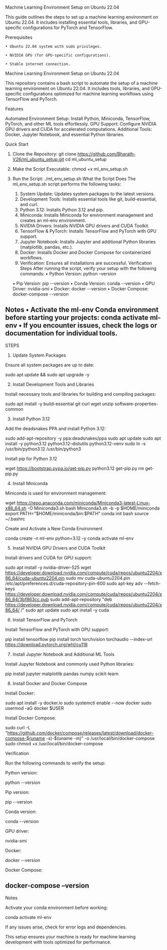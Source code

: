 ﻿Machine Learning Environment Setup on Ubuntu 22.04

This guide outlines the steps to set up a machine learning environment on Ubuntu 22.04. It includes installing essential tools, libraries, and GPU-specific configurations for PyTorch and TensorFlow.

Prerequisites

    • Ubuntu 22.04 system with sudo privileges.
      
    • NVIDIA GPU (for GPU-specific configurations).
      
    • Stable internet connection.

Machine Learning Environment Setup on Ubuntu 22.04

This repository contains a bash script to automate the setup of a machine learning environment on Ubuntu 22.04. It includes tools, libraries, and GPU-specific configurations optimized for machine learning workflows using TensorFlow and PyTorch.

Features

Automated Environment Setup: Install Python, Miniconda, TensorFlow, PyTorch, and other ML tools effortlessly.
GPU Support: Configure NVIDIA GPU drivers and CUDA for accelerated computations.
Additional Tools: Docker, Jupyter Notebook, and essential Python libraries.

Quick Start

1. Clone the Repository:
   git clone https://github.com/Bharath-V26/ml_ubuntu_setup.git
   cd  ml_ubuntu_setup

2. Make the Script Executable:
chmod +x ml_env_setup.sh
3. Run the Script:
./ml_env_setup.sh
What the Script Does
The ml_env_setup.sh script performs the following tasks:
    1. System Update: Updates system packages to the latest versions.
    2. Development Tools: Installs essential tools like git, build-essential, and curl.
    3. Python 3.12: Installs Python 3.12 and pip.
    4. Miniconda: Installs Miniconda for environment management and creates an ml-env environment.
    5. NVIDIA Drivers: Installs NVIDIA GPU drivers and CUDA Toolkit.
    6. TensorFlow & PyTorch: Installs TensorFlow and PyTorch with GPU support.
    7. Jupyter Notebook: Installs Jupyter and additional Python libraries (matplotlib, pandas, etc.).
    8. Docker: Installs Docker and Docker Compose for containerized workflows.
    9. Verification: Ensures all installations are successful.
Verification Steps
After running the script, verify your setup with the following commands:
    • Python Version:
      python –version
      
    • Pip Version:
      pip --version
    • Conda Version:
      conda --version
    • GPU Driver:
      nvidia-smi
    • Docker:
      docker --version
    • Docker Compose:
      docker-compose --version

Notes
    • Activate the ml-env Conda environment before starting your projects:
      conda activate ml-env
    • If you encounter issues, check the logs or documentation for individual tools.
-----------------------------------------------------------------------------------------------------------------------------------
STEPS

1. Update System Packages

Ensure all system packages are up to date:

sudo apt update && sudo apt upgrade -y

2. Install Development Tools and Libraries

Install necessary tools and libraries for building and compiling packages:

sudo apt install -y build-essential git curl wget unzip software-properties-common

3. Install Python 3.12

Add the deadsnakes PPA and install Python 3.12:

sudo add-apt-repository -y ppa:deadsnakes/ppa
sudo apt update
sudo apt install -y python3.12 python3.12-distutils python3.12-venv
sudo ln -s /usr/bin/python3.12 /usr/bin/python3

Install pip for Python 3.12

wget https://bootstrap.pypa.io/get-pip.py
python3.12 get-pip.py
rm get-pip.py

4. Install Miniconda

Miniconda is used for environment management:

wget https://repo.anaconda.com/miniconda/Miniconda3-latest-Linux-x86_64.sh -O Miniconda3.sh
bash Miniconda3.sh -b -p $HOME/miniconda
export PATH="$HOME/miniconda/bin:$PATH"
conda init bash
source ~/.bashrc

Create and Activate a New Conda Environment

conda create -n ml-env python=3.12 -y
conda activate ml-env

5. Install NVIDIA GPU Drivers and CUDA Toolkit

Install drivers and CUDA for GPU support:

sudo apt install -y nvidia-driver-525
wget https://developer.download.nvidia.com/compute/cuda/repos/ubuntu2204/x86_64/cuda-ubuntu2204.pin
sudo mv cuda-ubuntu2204.pin /etc/apt/preferences.d/cuda-repository-pin-600
sudo apt-key adv --fetch-keys https://developer.download.nvidia.com/compute/cuda/repos/ubuntu2204/x86_64/3bf863cc.pub
sudo add-apt-repository "deb https://developer.download.nvidia.com/compute/cuda/repos/ubuntu2204/x86_64/ /"
sudo apt update
sudo apt install -y cuda

6. Install TensorFlow and PyTorch

Install TensorFlow and PyTorch with GPU support:

pip install tensorflow
pip install torch torchvision torchaudio --index-url https://download.pytorch.org/whl/cu118

7. Install Jupyter Notebook and Additional ML Tools

Install Jupyter Notebook and commonly used Python libraries:

pip install jupyter matplotlib pandas numpy scikit-learn

8. Install Docker and Docker Compose

Install Docker:

sudo apt install -y docker.io
sudo systemctl enable --now docker
sudo usermod -aG docker $USER

Install Docker Compose:

sudo curl -L "https://github.com/docker/compose/releases/latest/download/docker-compose-$(uname -s)-$(uname -m)" -o /usr/local/bin/docker-compose
sudo chmod +x /usr/local/bin/docker-compose

Verification

Run the following commands to verify the setup:

Python version:

python --version

Pip version:

pip --version

Conda version:

conda --version

GPU driver:

nvidia-smi

Docker:

docker --version

Docker Compose:

docker-compose –version
-----------------------------------------------------------------------------------------------------------------------------------

Notes

Activate your conda environment before working:

conda activate ml-env

If any issues arise, check for error logs and dependencies.

This setup ensures your machine is ready for machine learning development with tools optimized for performance.
